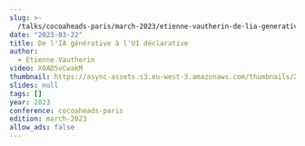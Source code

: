 ```yaml
---
slug: >-
  /talks/cocoaheads-paris/march-2023/etienne-vautherin-de-lia-generative-a-lui-declarative
date: "2023-03-22"
title: De l'IA générative à l'UI déclarative
author:
  - Etienne Vautherin
video: X0AD5vCwakM
thumbnail: https://async-assets.s3.eu-west-3.amazonaws.com/thumbnails/X0AD5vCwakM.jpg
slides: null
tags: []
year: 2023
conference: cocoaheads-paris
edition: march-2023
allow_ads: false
---
```

